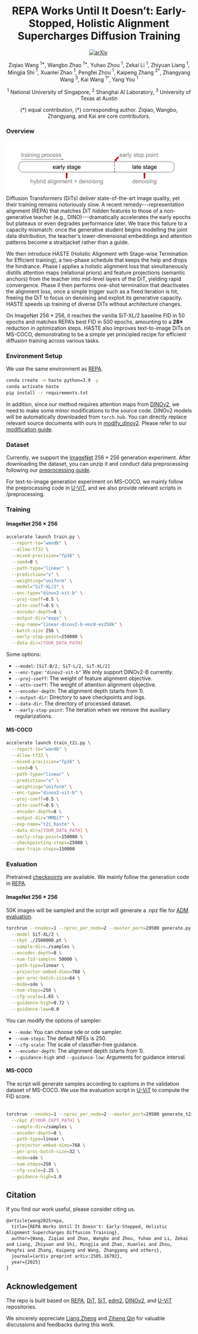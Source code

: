 <h1 align="center"> REPA Works Until It Doesn’t: Early-Stopped, Holistic Alignment Supercharges Diffusion Training
</h1>

<div align="center">

[![arXiv](https://img.shields.io/badge/arXiv%20paper-2505.16792-b31b1b.svg)](https://arxiv.org/abs/2505.16792)&nbsp;

Ziqiao Wang $^{1*}$, Wangbo Zhao $^{1*}$, Yuhao Zhou $^{1}$, Zekai Li $^{1}$, Zhiyuan Liang $^{1}$, Mingjia Shi $^{1}$, Xuanlei Zhao $^{1}$,
 Pengfei Zhou $^{1}$, Kaipeng Zhang $^{2\dagger}$, Zhangyang Wang $^{3}$, Kai Wang $^{1\dagger}$, Yang You $^{1}$

$^{1}$ National University of Singapore, $^{2}$ Shanghai AI Laboratory, $^{3}$ University of Texas at Austin

(\*) equal contribution, ($\dagger$) corresponding author. Ziqiao, Wangbo, Zhangyang, and Kai are core contributors.


</div>




### Overview 
![Pipeline Overview](assets/pipeline.png)
Diffusion Transformers (DiTs) deliver state-of-the-art image quality, yet their training remains notoriously slow. A recent remedy---representation alignment (REPA) that matches DiT hidden features to those of a non-generative teacher (e.g., DINO)---dramatically accelerates the early epochs but plateaus or even degrades performance later.   We trace this failure to a capacity mismatch: once the generative student begins modelling the joint data distribution, the teacher's lower-dimensional embeddings and attention patterns become a straitjacket rather than a guide. 

We then introduce HASTE (Holistic Alignment with Stage-wise Termination for Efficient training), a two-phase schedule that keeps the help and drops the hindrance. Phase I applies a holistic alignment loss that simultaneously distills attention maps (relational priors) and feature projections (semantic anchors) from the teacher into mid-level layers of the DiT, yielding rapid convergence. Phase II then performs one-shot termination that deactivates the alignment loss, once a simple trigger such as a fixed iteration is hit, freeing the DiT to focus on denoising and exploit its generative capacity. HASTE speeds up training of diverse DiTs without architecture changes.  

On ImageNet $256{\times}256$, it reaches the vanilla SiT-XL/2 baseline FID in 50 epochs and matches REPA’s best FID in 500 epochs, amounting to a $\boldsymbol{28\times}$ reduction in optimization steps. HASTE also improves text-to-image DiTs on MS-COCO, demonstrating to be a simple yet principled recipe for efficient diffusion training across various tasks.



### Environment Setup
We use the same environment as [REPA](https://github.com/sihyun-yu/REPA).

```bash
conda create -n haste python=3.9 -y
conda activate haste
pip install -r requirements.txt
```

In addition, since our method requires attention maps from [DINOv2](https://github.com/facebookresearch/dinov2), we need to make some minor modifications to the source code. DINOv2 models will be automatically downloaded from `torch.hub`. You can directly replace relevant source documents with ours in [modify_dinov2](./modify_dinov2). Please refer to our [modification guide](modify_dinov2/README.md).
### Dataset

Currently, we support the [ImageNet](https://www.kaggle.com/competitions/imagenet-object-localization-challenge/data) $256\times256$ generation experiment. After downloading the dataset, you can unzip it and conduct data preprocessing following our [preprocessing guide](preprocessing/README.md).

For text-to-image generation experiment on MS-COCO, we mainly follow the preprocessing code in [U-ViT](https://github.com/baofff/U-ViT/tree/main/scripts), and we also provide relevant scripts in /preprocessing.

### Training
#### ImageNet $256\times256$
```bash
accelerate launch train.py \
  --report-to="wandb" \
  --allow-tf32 \
  --mixed-precision="fp16" \
  --seed=0 \
  --path-type="linear" \
  --prediction="v" \
  --weighting="uniform" \
  --model="SiT-XL/2" \
  --enc-type="dinov2-vit-b" \
  --proj-coeff=0.5 \
  --attn-coeff=0.5 \
  --encoder-depth=8 \
  --output-dir="exps" \
  --exp-name="linear-dinov2-b-enc8-es250k" \
  --batch-size 256 \
  --early-stop-point=250000 \
  --data-dir=[YOUR_DATA_PATH]
```

Some options:

- `--model`: `[SiT-B/2, SiT-L/2, SiT-XL/2]` 
- `--enc-type`: `"dinov2-vit-b"` We only support DINOv2-B currently.
- `--proj-coeff`: The weight of feature alignment objective.
- `--attn-coeff`: The weight of attention alignment objective.
- `--encoder-depth`: The alignment depth (starts from 1).
- `--output-dir`: Directory to save checkpoints and logs.
- `--data-dir`: The directory of processed dataset.
- `--early-stop-point`: The iteration when we remove the auxiliary regularizations.

#### MS-COCO

```bash
accelerate launch train_t2i.py \
  --report-to="wandb" \
  --allow-tf32 \
  --mixed-precision="fp16" \
  --seed=0 \
  --path-type="linear" \
  --prediction="v" \
  --weighting="uniform" \
  --enc-type="dinov2-vit-b" \
  --proj-coeff=0.5 \
  --attn-coeff=0.5 \
  --encoder-depth=8 \
  --output-dir="MMDiT" \
  --exp-name="t2i_haste" \
  --data-dir=[YOUR_DATA_PATH] \
  --early-stop-point=150000 \
  --checkpointing-steps=25000 \
  --max-train-steps=150000
```


### Evaluation
Pretrained [checkpoints](https://drive.google.com/drive/folders/1NcPYuxSlMChl2kqxKcj8Hf85rlCM-63J?usp=drive_link) are available.
We mainly follow the generation code in [REPA](https://github.com/sihyun-yu/REPA).
#### ImageNet $256\times256$
50K images will be sampled and the script will generate a .npz file for [ADM evaluation](https://github.com/openai/guided-diffusion/tree/main/evaluations).

```bash
torchrun --nnodes=1 --nproc_per_node=2 --master_port=29500 generate.py \
  --model SiT-XL/2 \
  --ckpt ./2500000.pt \
  --sample-dir=./samples \
  --encoder-depth=8 \
  --num-fid-samples 50000 \
  --path-type=linear \
  --projector-embed-dims=768 \
  --per-proc-batch-size=64 \
  --mode=sde \
  --num-steps=250 \
  --cfg-scale=1.65 \
  --guidance-high=0.72 \
  --guidance-low=0.0
```
You can modify the options of sampler:
- `--mode`: You can choose sde or ode sampler.
- `--num-steps`: The default NFEs is 250.
- `--cfg-scale`: The scale of classifier-free guidance.
- `--encoder-depth`: The alignment depth (starts from 1).
- `--guidance-high` and `--guidance-low`: Arguments for guidance interval.

#### MS-COCO

The script will generate samples according to captions in the validation dataset of MS-COCO.
We use the evaluation script in [U-ViT](https://github.com/baofff/U-ViT/tree/main/scripts) to compute the FID score.

```bash

torchrun --nnodes=1 --nproc_per_node=2 --master_port=29500 generate_t2i.py \
  --ckpt /[YOUR_CKPT_PATH] \
  --sample-dir=/samples \
  --encoder-depth=8 \
  --path-type=linear \
  --projector-embed-dims=768 \
  --per-proc-batch-size=32 \
  --mode=sde \
  --num-steps=250 \
  --cfg-scale=2.25 \
  --guidance-high=1.0 
```

## Citation

If you find our work useful, please consider citing us.
```
@article{wang2025repa,
  title={REPA Works Until It Doesn't: Early-Stopped, Holistic Alignment Supercharges Diffusion Training},
  author={Wang, Ziqiao and Zhao, Wangbo and Zhou, Yuhao and Li, Zekai and Liang, Zhiyuan and Shi, Mingjia and Zhao, Xuanlei and Zhou, Pengfei and Zhang, Kaipeng and Wang, Zhangyang and others},
  journal={arXiv preprint arXiv:2505.16792},
  year={2025}
}
```

## Acknowledgement

The repo is built based on [REPA](https://github.com/sihyun-yu/REPA), [DiT](https://github.com/facebookresearch/DiT), [SiT](https://github.com/willisma/SiT), [edm2](https://github.com/NVlabs/edm2), [DINOv2](https://github.com/facebookresearch/dinov2), and [U-ViT](https://github.com/baofff/U-ViT) repositories.

We sincerely appreciate [Liang Zheng](https://zheng-lab-anu.github.io/) and [Ziheng Qin](https://henryqin1997.github.io/ziheng_qin/) for valuable discussions and feedbacks during this work.  

